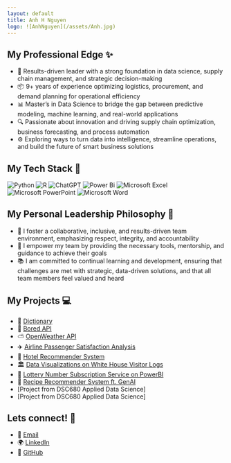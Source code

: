 ```yaml
---
layout: default
title: Anh H Nguyen
logo: ![AnhNguyen](/assets/Anh.jpg)
---
```


## My Professional Edge ✨
- 🚀 Results-driven leader with a strong foundation in data science, supply chain management, and strategic decision-making<br/>
- 📦 9+ years of experience optimizing logistics, procurement, and demand planning for operational efficiency<br/>
- 📊 Master’s in Data Science to bridge the gap between predictive modeling, machine learning, and real-world applications<br/>
- 🔍 Passionate about innovation and driving supply chain optimization, business forecasting, and process automation<br/>
- ⚙️ Exploring ways to turn data into intelligence, streamline operations, and build the future of smart business solutions<br/>

## My Tech Stack 🥞
![Python](https://img.shields.io/badge/python-3670A0?style=for-the-badge&logo=python&logoColor=ffdd54)
![R](https://img.shields.io/badge/r-%23276DC3.svg?style=for-the-badge&logo=r&logoColor=white)
![ChatGPT](https://img.shields.io/badge/chatGPT-74aa9c?style=for-the-badge&logo=openai&logoColor=white)
![Power Bi](https://img.shields.io/badge/power_bi-F2C811?style=for-the-badge&logo=powerbi&logoColor=black)
![Microsoft Excel](https://img.shields.io/badge/Microsoft_Excel-217346?style=for-the-badge&logo=microsoft-excel&logoColor=white)
![Microsoft PowerPoint](https://img.shields.io/badge/Microsoft_PowerPoint-B7472A?style=for-the-badge&logo=microsoft-powerpoint&logoColor=white)
![Microsoft Word](https://img.shields.io/badge/Microsoft_Word-2B579A?style=for-the-badge&logo=microsoft-word&logoColor=white)

## My Personal Leadership Philosophy 💭
- 🤝 I foster a collaborative, inclusive, and results-driven team environment, emphasizing respect, integrity, and accountability  
- 🌱 I empower my team by providing the necessary tools, mentorship, and guidance to achieve their goals  
- 📚 I am committed to continual learning and development, ensuring that challenges are met with strategic, data-driven solutions, and that all team members feel valued and heard  

## My Projects 💻 
- 📖 [Dictionary](https://github.com/anh-h-nguyen/dictionary)
- 🥱 [Bored API](https://github.com/anh-h-nguyen/bored-api.git)
- ⛅ [OpenWeather API](https://github.com/anh-h-nguyen/open-weather-api.git)
- ✈️ [Airline Passenger Satisfaction Analysis](https://github.com/anh-h-nguyen/airline-passenger-satisfaction-analysis)
- 🏨 [Hotel Recommender System](https://github.com/anh-h-nguyen/hotel-recommender-system)
- 🏛️ [Data Visualizations on White House Visitor Logs](https://github.com/anh-h-nguyen/white-house-visitor-logs.git)
- 🎰 [Lottery Number Subscription Service on PowerBI](https://github.com/anh-h-nguyen/lottery_number_subscription_service.git)
- 🥘 [Recipe Recommender System ft. GenAI](https://github.com/anh-h-nguyen/recipe_recommender_system_ft_genai.git)
- [Project from DSC680 Applied Data Science]
- [Project from DSC680 Applied Data Science]

## Lets connect! 🤝
- 📧 [Email](mailto:anhnguyen824@gmail.com)  
- 🌍 [LinkedIn](https://linkedin.com/in/anhnguyen824)  
- 🐙 [GitHub](https://github.com/anh-h-nguyen) 
